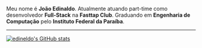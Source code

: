 
Meu nome é **João Edinaldo**. Atualmente atuando part-time como desenvolvedor **Full-Stack** na **Fasttap Club**. 
Graduando em **Engenharia de Computação** pelo **Instituto Federal da Paraíba**.


<hr>

[![edineldo's GitHub stats](https://github-readme-stats.vercel.app/api?username=edineldo&count_private=true&show_icons=true&theme=tokyonight)](https://github.com/edineldo/github-readme-stats)



